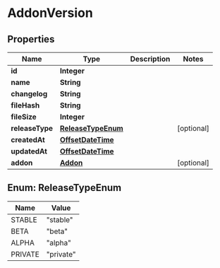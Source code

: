 # AddonVersion

## Properties
Name | Type | Description | Notes
------------ | ------------- | ------------- | -------------
**id** | **Integer** |  | 
**name** | **String** |  | 
**changelog** | **String** |  | 
**fileHash** | **String** |  | 
**fileSize** | **Integer** |  | 
**releaseType** | [**ReleaseTypeEnum**](#ReleaseTypeEnum) |  |  [optional]
**createdAt** | [**OffsetDateTime**](OffsetDateTime.md) |  | 
**updatedAt** | [**OffsetDateTime**](OffsetDateTime.md) |  | 
**addon** | [**Addon**](Addon.md) |  |  [optional]

<a name="ReleaseTypeEnum"></a>
## Enum: ReleaseTypeEnum
Name | Value
---- | -----
STABLE | &quot;stable&quot;
BETA | &quot;beta&quot;
ALPHA | &quot;alpha&quot;
PRIVATE | &quot;private&quot;
